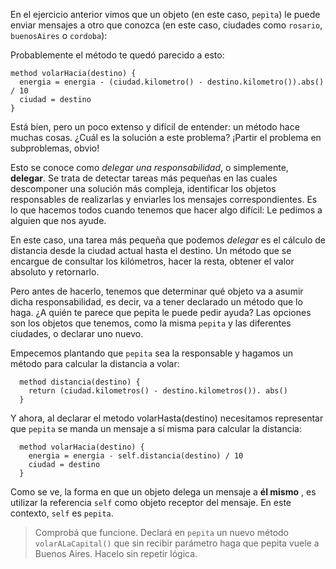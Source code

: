 En el ejercicio anterior vimos que un objeto (en este caso, `pepita`) le puede enviar mensajes a otro que conozca (en este caso, ciudades como `rosario`, `buenosAires` o `cordoba`): 

Probablemente el método te quedó parecido a esto: 

```wollok
method volarHacia(destino) {
  energia = energia - (ciudad.kilometro() - destino.kilometro()).abs() / 10
  ciudad = destino
}
```

Está bien, pero un poco extenso y difícil de entender: un método hace muchas cosas. ¿Cuál es la solución a este problema? ¡Partir el problema en subproblemas, obvio! 

Esto se conoce como _delegar una responsabilidad_, o simplemente, **delegar**. Se trata de detectar tareas más pequeñas en las cuales descomponer una solución más compleja, identificar los objetos responsables de realizarlas y enviarles los mensajes correspondientes. Es lo que hacemos todos cuando tenemos que hacer algo difícil: Le pedimos a alguien que nos ayude.

En este caso, una tarea más pequeña que podemos _delegar_ es el cálculo de distancia desde la ciudad actual hasta el destino. Un método que se encargue de consultar los kilómetros, hacer la resta, obtener el valor absoluto y retornarlo. 

Pero antes de hacerlo, tenemos que determinar qué objeto va a asumir dicha responsabilidad, es decir, va a tener declarado un método que lo haga. ¿A quién te parece que pepita le puede pedir ayuda? Las opciones son los objetos que tenemos, como la misma `pepita` y las diferentes ciudades, o declarar uno nuevo.

Empecemos plantando que `pepita` sea la responsable y hagamos un método para calcular la distancia a volar:

```wollok
  method distancia(destino) {
    return (ciudad.kilometros() - destino.kilometros()). abs() 
  }
```

Y ahora, al declarar el metodo volarHasta(destino) necesitamos representar que `pepita` se manda un mensaje a sí misma para calcular la distancia:

```wollok
  method volarHacia(destino) {
    energia = energia - self.distancia(destino) / 10
    ciudad = destino
  }
```

Como se ve, la forma en que un objeto delega un mensaje a **él mismo** , es utilizar la referencia `self` como objeto receptor del mensaje. En este contexto, `self` es `pepita`. 

> Comprobá que funcione.
> Declará en `pepita` un nuevo método `volarALaCapital()` que sin recibir parámetro haga que pepita vuele a Buenos Aires. Hacelo sin repetir lógica. 